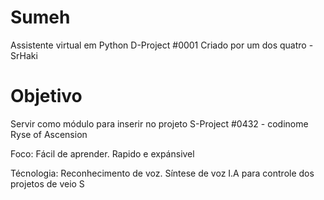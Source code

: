 # Sumeh
Assistente virtual em Python 
D-Project #0001 
Criado por um dos quatro - SrHaki
# Objetivo 
 Servir como módulo para inserir no projeto S-Project #0432 - codinome Ryse of Ascension

Foco:
    Fácil de aprender.
    Rapido e expánsivel

Técnologia:
    Reconhecimento de voz.
    Síntese de voz
    I.A para controle dos projetos de veio S


